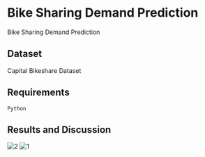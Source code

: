 # Bike Sharing Demand Prediction
 Bike Sharing Demand Prediction
 
 ## Dataset
Capital Bikeshare Dataset

## Requirements
`Python`

## Results and Discussion
![2](https://user-images.githubusercontent.com/64839751/93004460-7608e900-f547-11ea-818a-b9c21f4259b9.png)
![1](https://user-images.githubusercontent.com/64839751/93004461-76a17f80-f547-11ea-826a-7ca0a121fcd0.png)
